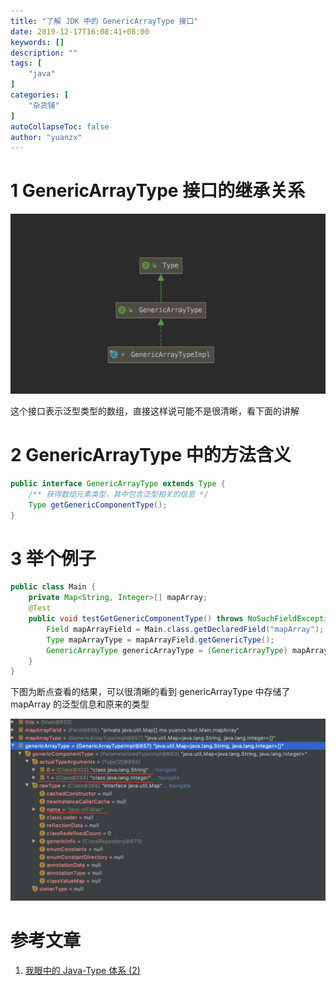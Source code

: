 ```yaml
---
title: "了解 JDK 中的 GenericArrayType 接口"
date: 2019-12-17T16:08:41+08:00
keywords: []
description: ""
tags: [
    "java"
]
categories: [
    "杂货铺"
]
autoCollapseToc: false
author: "yuanzx"
---
```


# 1 GenericArrayType 接口的继承关系

![](/hub/2019/December/26.png)

这个接口表示泛型类型的数组，直接这样说可能不是很清晰，看下面的讲解

# 2 GenericArrayType 中的方法含义

```java
public interface GenericArrayType extends Type {
    /** 获得数组元素类型，其中包含泛型相关的信息 */
    Type getGenericComponentType();
}
```

# 3 举个例子

```java
public class Main {
    private Map<String, Integer>[] mapArray;
    @Test
    public void testGetGenericComponentType() throws NoSuchFieldException {
        Field mapArrayField = Main.class.getDeclaredField("mapArray");
        Type mapArrayType = mapArrayField.getGenericType();
        GenericArrayType genericArrayType = (GenericArrayType) mapArrayType;
    }
}
```

下图为断点查看的结果，可以很清晰的看到 genericArrayType 中存储了 mapArray 的泛型信息和原来的类型

![](/hub/2019/December/27.png)

# 参考文章

1. [我眼中的 Java-Type 体系 (2)](https://www.jianshu.com/p/e8eeff12c306)
